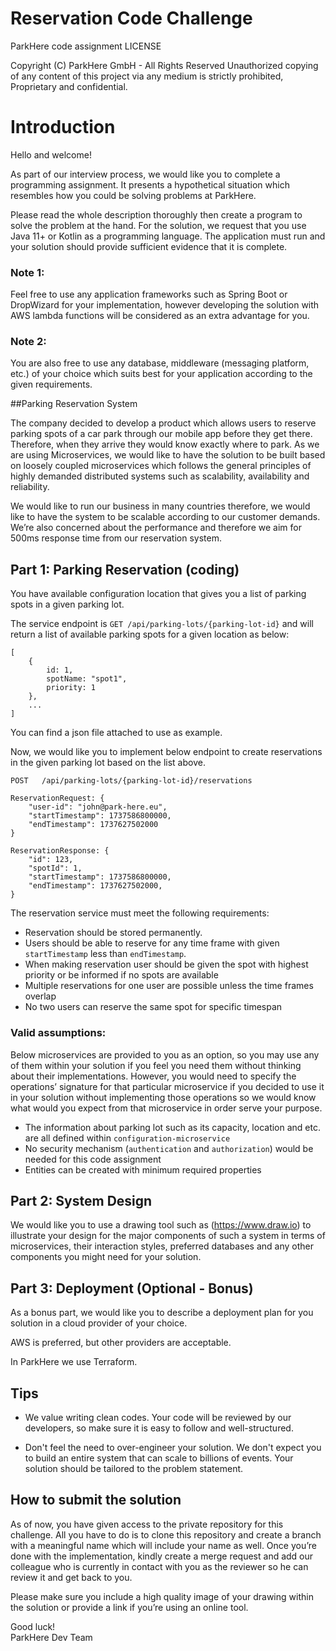 # Reservation Code Challenge


ParkHere code assignment
LICENSE

Copyright (C) ParkHere GmbH - All Rights Reserved
Unauthorized copying of any content of this project via any medium is strictly prohibited, Proprietary and confidential.

Introduction
=============================
Hello and welcome!

As part of our interview process, we would like you to complete a programming assignment. It presents a hypothetical situation which resembles how you could be solving problems at ParkHere. 

Please read the whole description thoroughly then create a program to solve the problem at the hand.
For the solution, we request that you use Java 11+ or Kotlin as a programming language. The application must run and your solution should provide sufficient evidence that it is complete.

### Note 1: 
Feel free to use any application frameworks such as Spring Boot or DropWizard for your implementation, however developing the solution with AWS lambda functions will be considered as an extra advantage for you.

### Note 2: 
You are also free to use any database, middleware (messaging platform, etc.) of your choice which suits best for your application according to the given requirements.


##Parking Reservation System

The company decided to develop a product which allows users to reserve parking spots of a car park through our mobile app before they get there. Therefore, when they arrive they would know exactly where to park. As we are using Microservices, we would like to have the solution to be built based on loosely coupled microservices which follows the general principles of highly demanded distributed systems such as scalability, availability and reliability.

We would like to run our business in many countries therefore, we would like to have the system to be scalable according to our customer demands. We’re also concerned about the performance and therefore we aim for 500ms response time from our reservation system.

## Part 1: Parking Reservation (coding)

You have available configuration location that gives you a list of parking spots in a given parking lot. 

The service endpoint is `GET /api/parking-lots/{parking-lot-id}` and will return a list of available parking spots for a given location as below:

```
[
    {
        id: 1,
        spotName: "spot1",
        priority: 1
    },
    ...
]
```

You can find a json file attached to use as example.

Now, we would like you to implement below endpoint to create reservations in the given parking lot based on the list above.


`POST 	/api/parking-lots/{parking-lot-id}/reservations`

```
ReservationRequest: {
    "user-id": "john@park-here.eu",
    "startTimestamp": 1737586800000,
    "endTimestamp": 1737627502000
}

ReservationResponse: {
    "id": 123,
    "spotId": 1,
    "startTimestamp": 1737586800000,
    "endTimestamp": 1737627502000,
}
```

The reservation service must meet the following requirements:

- Reservation should be stored permanently.
- Users should be able to reserve for any time frame with given `startTimestamp` less than `endTimestamp`. 
- When making reservation user should be given the spot with highest priority or be informed if no spots are available
- Multiple reservations for one user are possible unless the time frames overlap
- No two users can reserve the same spot for specific timespan 

### Valid assumptions:

Below microservices are provided to you as an option, so you may use any of them within your solution if you feel you need them without thinking about their implementations.
However, you would need to specify the operations’ signature for that particular microservice if you decided to use it in your solution without implementing those operations so we would know what would you expect from that microservice in order serve your purpose.


- The information about parking lot such as its capacity, location and etc. are all defined within `configuration-microservice` 
- No security mechanism (`authentication` and `authorization`) would be needed for this code assignment
- Entities can be created with minimum required properties

## Part 2: System Design

We would like you to use a drawing tool such as (https://www.draw.io) to illustrate your design for the major components of such a system in terms of microservices, their interaction styles, preferred databases and any other components you might need for your solution. 

## Part 3: Deployment (Optional - Bonus)

As a bonus part, we would like you to describe a deployment plan for you solution in a cloud provider of your choice.

AWS is preferred, but other providers are acceptable.

In ParkHere we use Terraform. 


## Tips ##

* We value writing clean codes. Your code will be reviewed by our developers, so make sure it is easy to follow and well-structured.

* Don't feel the need to over-engineer your solution. We don't expect you to build an entire system that can scale to billions of events. Your solution should be tailored to the problem statement.

## How to submit the solution

As of now, you have given access to the private repository for this challenge. All you have to do is to clone this repository and create a branch with a meaningful name which will include your name as well.  Once you’re done with the implementation, kindly create a merge request and add our colleague who is currently in contact with you as the reviewer so he can review it and get back to you.

Please make sure you include a high quality image of your drawing within the solution or provide a link if you’re using an online tool.


Good luck!  
ParkHere Dev Team


